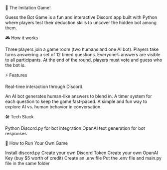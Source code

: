 🤖 The Imitation Game!

 Guess the Bot Game is a fun and interactive Discord app built with Python where players test their deduction skills to uncover the hidden bot among them.

🎮 How it works

Three players join a game room (two humans and one AI bot).
Players take turns answering a set of 12 timed questions.
Everyone’s answers are visible to all participants.
At the end of the round, players must vote and guess who the bot is.

⚡ Features

Real-time interaction through Discord.

An AI bot generates human-like answers to blend in.
A timer system for each question to keep the game fast-paced.
A simple and fun way to explore AI vs. human behavior in conversation.

🛠️ Tech Stack

Python
Discord.py for bot integration
OpanAI text generation for bot responses

🚀 How to Run Your Own Game

Install discord.py
Create your own Discord Token
Create your own OpanAI Key (buy $5 worth of credit)
Create an .env file
Put the .env file and main.py file in the same folder

